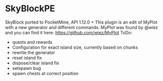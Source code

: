 # SkyBlockPE
SkyBlock ported to PocketMine, API 1.12.0 +
This plugin is an edit of MyPlot with a new generator and different commands.
MyPlot was found by @wiez and you can find it here: https://github.com/wiez/MyPlot
ToDo:
 - quests and rewards
 - Configuration for exact island size, currently based on chunks
 - rewrite the generator
 - reset island fix
 - dispose/clear island fix
 - setspawn bug
 - spawn chests at correct position
